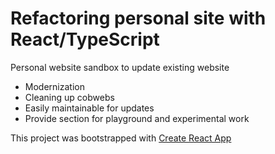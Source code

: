 # Refactoring personal site with React/TypeScript

Personal website sandbox to update existing website
* Modernization
* Cleaning up cobwebs
* Easily maintainable for updates
* Provide section for playground and experimental work

This project was bootstrapped with [Create React App](https://github.com/facebook/create-react-app)

